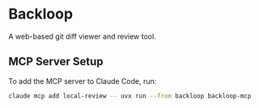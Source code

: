 # Backloop

A web-based git diff viewer and review tool.

## MCP Server Setup

To add the MCP server to Claude Code, run:

```bash
claude mcp add local-review -- uvx run --from backloop backloop-mcp
```